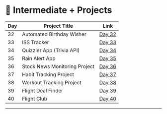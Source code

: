 # 📅 Intermediate + Projects

| Day | Project Title                   | Link                      |
|-----|---------------------------------|---------------------------|
| 32  | Automated Birthday Wisher       | [Day 32](d32/README.md)   |
| 33  | ISS Tracker                     | [Day 33](d33/README.md)   |
| 34  | Quizzler App (Trivia API)       | [Day 34](d34/README.md)   |
| 35  | Rain Alert App                  | [Day 35](d35/README.md)   |
| 36  | Stock News Monitoring Project   | [Day 36](d36/README.md)   |
| 37  | Habit Tracking Project          | [Day 37](d37/README.md)   |
| 38  | Workout Tracking Project        | [Day 38](d38/README.md)   |
| 39  | Flight Deal Finder              | [Day 39](d39/README.md)   |
| 40  | Flight Club                     | [Day 40](d40/README.md)   |




---
